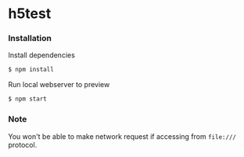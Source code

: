 # h5test

### Installation
Install dependencies
```sh
$ npm install
```

Run local webserver to preview
```sh
$ npm start
```

### Note
You won't be able to make network request if accessing from `file:///` protocol.
